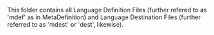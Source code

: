 This folder contains all Language Definition Files (further refered to as 'mdef' as in MetaDefinition) and Language Destination Files (further referred to as 'mdest' or 'dest', likewise). 
